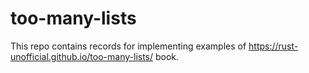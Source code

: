 # too-many-lists
This repo contains records for implementing examples of https://rust-unofficial.github.io/too-many-lists/ book.
